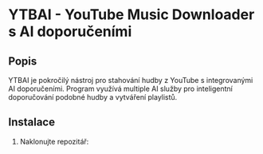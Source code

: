 # YTBAI - YouTube Music Downloader s AI doporučeními

## Popis
YTBAI je pokročilý nástroj pro stahování hudby z YouTube s integrovanými AI doporučeními. Program využívá multiple AI služby pro inteligentní doporučování podobné hudby a vytváření playlistů.

## Instalace

1. Naklonujte repozitář: 